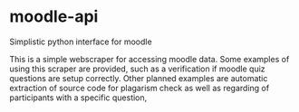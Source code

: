 moodle-api
==========

Simplistic python interface for moodle


This is a simple webscraper for accessing moodle data. Some examples of using this scraper are provided, 
such as a verification if moodle quiz questions are setup correctly. Other planned examples are automatic
extraction of source code for plagarism check as well as regarding of participants with a specific question,
